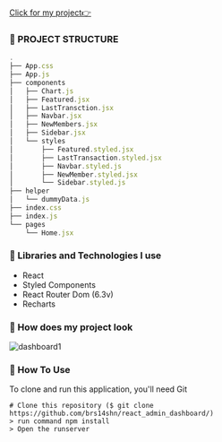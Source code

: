 [Click for my project👉](reactadmindashboard.vercel.app)

### 🚩 PROJECT STRUCTURE

```js
.
├── App.css
├── App.js
├── components
│   ├── Chart.js
│   ├── Featured.jsx
│   ├── LastTransction.jsx
│   ├── Navbar.jsx
│   ├── NewMembers.jsx
│   ├── Sidebar.jsx
│   └── styles
│       ├── Featured.styled.jsx
│       ├── LastTransaction.styled.jsx
│       ├── Navbar.styled.js
│       ├── NewMember.styled.jsx
│       └── Sidebar.styled.js
├── helper
│   └── dummyData.js
├── index.css
├── index.js
└── pages
    └── Home.jsx

```

### 🚩 Libraries and Technologies I use

- React
- Styled Components
- React Router Dom (6.3v)
- Recharts


### 🚩 How does my project look
[]()![dashboard1](https://user-images.githubusercontent.com/99876715/199489002-5e776fa2-3986-4603-b69a-186349cdeaf6.gif)



### 🚩 How To Use

To clone and run this application, you'll need Git
```
# Clone this repository ($ git clone https://github.com/brs14shn/react_admin_dashboard/)
> run command npm install
> Open the runserver
```
